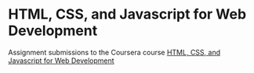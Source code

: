 # HTML, CSS, and Javascript for Web Development

Assignment submissions to the Coursera course [HTML, CSS, and Javascript for Web Development](https://www.coursera.org/learn/html-css-javascript-for-web-developers)
